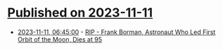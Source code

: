 # [Published on 2023-11-11](index.md)

* [2023-11-11, 06:45:00](https://soylentnews.org/article.pl?sid=23/11/11/0645241&from=rss) - [RIP - Frank Borman, Astronaut Who Led First Orbit of the Moon, Dies at 95](https://soylentnews.org/article.pl?sid=23/11/11/0645241&from=rss)
